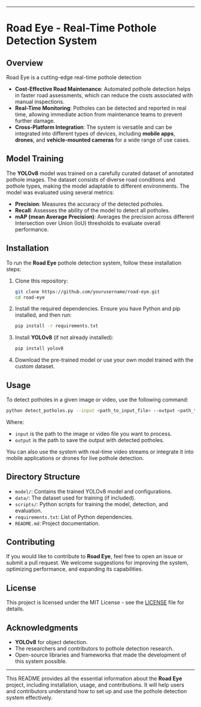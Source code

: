 

---

# Road Eye - Real-Time Pothole Detection System

## Overview

Road Eye is a cutting-edge real-time pothole detection
- **Cost-Effective Road Maintenance**: Automated pothole detection helps in faster road assessments, which can reduce the costs associated with manual inspections.
- **Real-Time Monitoring**: Potholes can be detected and reported in real time, allowing immediate action from maintenance teams to prevent further damage.
- **Cross-Platform Integration**: The system is versatile and can be integrated into different types of devices, including **mobile apps**, **drones**, and **vehicle-mounted cameras** for a wide range of use cases.

## Model Training

The **YOLOv8** model was trained on a carefully curated dataset of annotated pothole images. The dataset consists of diverse road conditions and pothole types, making the model adaptable to different environments. The model was evaluated using several metrics:

- **Precision**: Measures the accuracy of the detected potholes.
- **Recall**: Assesses the ability of the model to detect all potholes.
- **mAP (mean Average Precision)**: Averages the precision across different Intersection over Union (IoU) thresholds to evaluate overall performance.

## Installation

To run the **Road Eye** pothole detection system, follow these installation steps:

1. Clone this repository:

   ```bash
   git clone https://github.com/yourusername/road-eye.git
   cd road-eye
   ```

2. Install the required dependencies. Ensure you have Python and pip installed, and then run:

   ```bash
   pip install -r requirements.txt
   ```

3. Install **YOLOv8** (if not already installed):

   ```bash
   pip install yolov8
   ```

4. Download the pre-trained model or use your own model trained with the custom dataset.

## Usage

To detect potholes in a given image or video, use the following command:

```bash
python detect_potholes.py --input <path_to_input_file> --output <path_to_output_file>
```

Where:
- `input` is the path to the image or video file you want to process.
- `output` is the path to save the output with detected potholes.

You can also use the system with real-time video streams or integrate it into mobile applications or drones for live pothole detection.

## Directory Structure

- `model/`: Contains the trained YOLOv8 model and configurations.
- `data/`: The dataset used for training (if included).
- `scripts/`: Python scripts for training the model, detection, and evaluation.
- `requirements.txt`: List of Python dependencies.
- `README.md`: Project documentation.

## Contributing

If you would like to contribute to **Road Eye**, feel free to open an issue or submit a pull request. We welcome suggestions for improving the system, optimizing performance, and expanding its capabilities.

## License

This project is licensed under the MIT License - see the [LICENSE](LICENSE) file for details.

## Acknowledgments

- **YOLOv8** for object detection.
- The researchers and contributors to pothole detection research.
- Open-source libraries and frameworks that made the development of this system possible.

---

This README provides all the essential information about the **Road Eye** project, including installation, usage, and contributions. It will help users and contributors understand how to set up and use the pothole detection system effectively.







